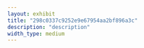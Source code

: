 ```yaml
---
layout: exhibit
title: "298c0337c9252e9e67954aa2bf896a3c"
description: "description"
width_type: medium
---
```

